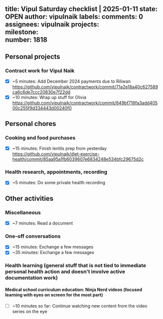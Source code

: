 title:	Vipul Saturday checklist | 2025-01-11
state:	OPEN
author:	vipulnaik
labels:	
comments:	0
assignees:	vipulnaik
projects:	
milestone:	
number:	1818
--
## Personal projects

### Contract work for Vipul Naik

- [x] ~5 minutes: Add December 2024 payments due to Riliwan https://github.com/vipulnaik/contractwork/commit/71a2e18a40c627589ca6c6de7ccc20830e7f22dd
- [x] ~10 minutes: Wrap up stuff for Olivia https://github.com/vipulnaik/contractwork/commit/649bf716fa3add40500c255f9d334443d00240f0

## Personal chores

### Cooking and food purchases

- [x] ~15 minutes: Finish lentils prep from yesterday https://github.com/vipulnaik/diet-exercise-health/commit/85aa95a1fb6039607e6834248e534bfc29675d2c

### Health research, appointments, recording

- [x] ~5 minutes: Do some private health recording

## Other activities

### Miscellaneous

- [x] ~7 minutes: Read a document
### One-off conversations

- [x] ~15 minutes: Exchange a few messages
- [x] ~35 minutes: Exchange a few messages

### Health learning (general stuff that is not tied to immediate personal health action and doesn't involve active documentation work)

#### Medical school curriculum education: Ninja Nerd videos (focused learning with eyes on screen for the most part)

- [ ] ~10 minutes so far: Continue watching new content from the  video series on the eye
